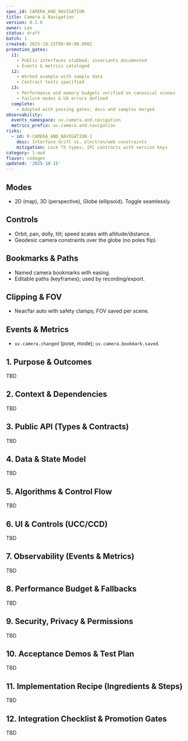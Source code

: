 ```yaml
---
spec_id: CAMERA_AND_NAVIGATION
title: Camera & Navigation
version: 0.1.0
owner: Leo
status: draft
batch: 1
created: 2025-10-15T00:00:00.000Z
promotion_gates:
  i1:
    - Public interfaces stubbed; invariants documented
    - Events & metrics cataloged
  i2:
    - Worked example with sample data
    - Contract tests specified
  i3:
    - Performance and memory budgets verified on canonical scenes
    - Failure modes & UX errors defined
  complete:
    - Adopted with passing gates; docs and samples merged
observability:
  events_namespace: uv.camera.and.navigation
  metrics_prefix: uv.camera.and.navigation
risks:
  - id: R-CAMERA_AND_NAVIGATION-1
    desc: Interface drift vs. electron/web constraints
    mitigation: Lock TS types; IPC contracts with version keys
category: 1-mod
flavor: codegen
updated: '2025-10-15'
---
```


## Modes
- 2D (map), 3D (perspective), Globe (ellipsoid). Toggle seamlessly.

## Controls
- Orbit, pan, dolly, tilt; speed scales with altitude/distance.
- Geodesic camera constraints over the globe (no poles flip).

## Bookmarks & Paths
- Named camera bookmarks with easing.
- Editable paths (keyframes); used by recording/export.

## Clipping & FOV
- Near/far auto with safety clamps; FOV saved per scene.

## Events & Metrics
- `uv.camera.changed` (pose, mode); `uv.camera.bookmark.saved`.

## 1. Purpose & Outcomes
TBD


## 2. Context & Dependencies
TBD


## 3. Public API (Types & Contracts)
TBD


## 4. Data & State Model
TBD


## 5. Algorithms & Control Flow
TBD


## 6. UI & Controls (UCC/CCD)
TBD


## 7. Observability (Events & Metrics)
TBD


## 8. Performance Budget & Fallbacks
TBD


## 9. Security, Privacy & Permissions
TBD


## 10. Acceptance Demos & Test Plan
TBD


## 11. Implementation Recipe (Ingredients & Steps)
TBD


## 12. Integration Checklist & Promotion Gates
TBD
